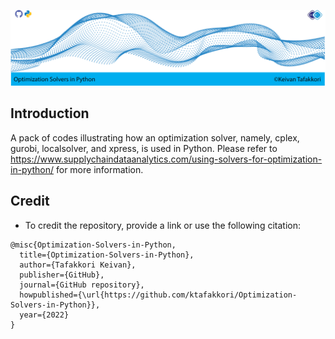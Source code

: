 ![](images/repo.png)
  
## Introduction

A pack of codes illustrating how an optimization solver, namely, cplex, gurobi, localsolver, and xpress, is used in Python. Please refer to https://www.supplychaindataanalytics.com/using-solvers-for-optimization-in-python/ for more information.

## Credit

- To credit the repository, provide a link or use the following citation:
  
```
@misc{Optimization-Solvers-in-Python,
  title={Optimization-Solvers-in-Python},
  author={Tafakkori Keivan},
  publisher={GitHub},
  journal={GitHub repository},
  howpublished={\url{https://github.com/ktafakkori/Optimization-Solvers-in-Python}},
  year={2022}
}
```
